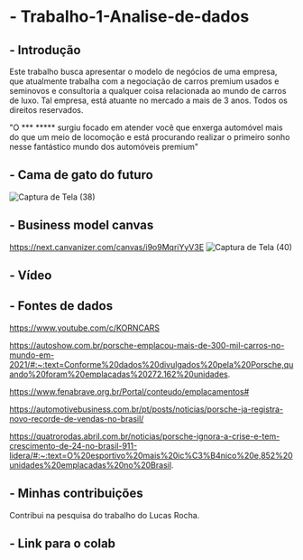 # - Trabalho-1-Analise-de-dados 

## - Introdução
Este trabalho busca apresentar o modelo de negócios de uma empresa, que atualmente trabalha com a negociação de carros premium usados e seminovos e consultoria a qualquer coisa relacionada ao mundo de carros de luxo. Tal empresa, está atuante no mercado a mais de 3 anos. Todos os direitos reservados.

"O *** ***** surgiu focado em atender você que enxerga automóvel mais do que um meio de locomoção e está procurando realizar o primeiro sonho nesse fantástico mundo dos automóveis premium"
## - Cama de gato do futuro
![Captura de Tela (38)](https://user-images.githubusercontent.com/84390274/197640070-b84f35db-92d3-4bdf-a0e3-6738eef58ed5.png)


## - Business model canvas
https://next.canvanizer.com/canvas/i9o9MqriYyV3E
![Captura de Tela (40)](https://user-images.githubusercontent.com/84390274/197643637-5aea4ecb-7be3-46cd-ae83-334a6941c85b.png)

## - Vídeo

## - Fontes de dados
https://www.youtube.com/c/KORNCARS

https://autoshow.com.br/porsche-emplacou-mais-de-300-mil-carros-no-mundo-em-2021/#:~:text=Conforme%20dados%20divulgados%20pela%20Porsche,quando%20foram%20emplacadas%20272.162%20unidades.

https://www.fenabrave.org.br/Portal/conteudo/emplacamentos#

https://automotivebusiness.com.br/pt/posts/noticias/porsche-ja-registra-novo-recorde-de-vendas-no-brasil/

https://quatrorodas.abril.com.br/noticias/porsche-ignora-a-crise-e-tem-crescimento-de-24-no-brasil-911-lidera/#:~:text=O%20esportivo%20mais%20ic%C3%B4nico%20e,852%20unidades%20emplacadas%20no%20Brasil.

## - Minhas contribuições 
Contribui na pesquisa do trabalho do Lucas Rocha.


## - Link para o colab

